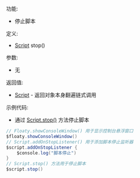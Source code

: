 功能:

+ 停止脚本

定义:

+ [Script](/API/Script/Script/README.md) stop()

参数:

+ 无

返回值:

+ [Script](/API/Script/Script/README.md) - 返回对象本身翻遍链式调用

示例代码:

+ 通过 [Script.stop()](/API/Script/Script/README.md?id=stop) 方法停止脚本

```groovy
// Floaty.showConsoleWindow() 用于显示控制台悬浮窗口
$floaty.showConsoleWindow()
// Script.addOnStopListener() 用于添加脚本停止监听器
$script.addOnStopListener {
    $console.log("脚本停止")
}
// Script.stop() 方法用于停止脚本
$script.stop()
```